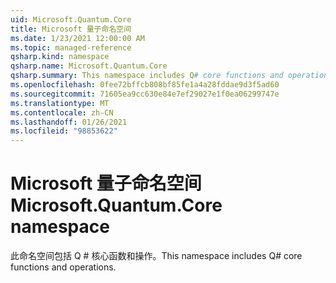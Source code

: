 ```yaml
---
uid: Microsoft.Quantum.Core
title: Microsoft 量子命名空间
ms.date: 1/23/2021 12:00:00 AM
ms.topic: managed-reference
qsharp.kind: namespace
qsharp.name: Microsoft.Quantum.Core
qsharp.summary: This namespace includes Q# core functions and operations.
ms.openlocfilehash: 0fee72bffcb808bf85fe1a4a28fddae9d3f5ad60
ms.sourcegitcommit: 71605ea9cc630e84e7ef29027e1f0ea06299747e
ms.translationtype: MT
ms.contentlocale: zh-CN
ms.lasthandoff: 01/26/2021
ms.locfileid: "98853622"
---
```

# <a name="microsoftquantumcore-namespace"></a><span data-ttu-id="27a1b-102">Microsoft 量子命名空间</span><span class="sxs-lookup"><span data-stu-id="27a1b-102">Microsoft.Quantum.Core namespace</span></span>

<span data-ttu-id="27a1b-103">此命名空间包括 Q # 核心函数和操作。</span><span class="sxs-lookup"><span data-stu-id="27a1b-103">This namespace includes Q# core functions and operations.</span></span>

